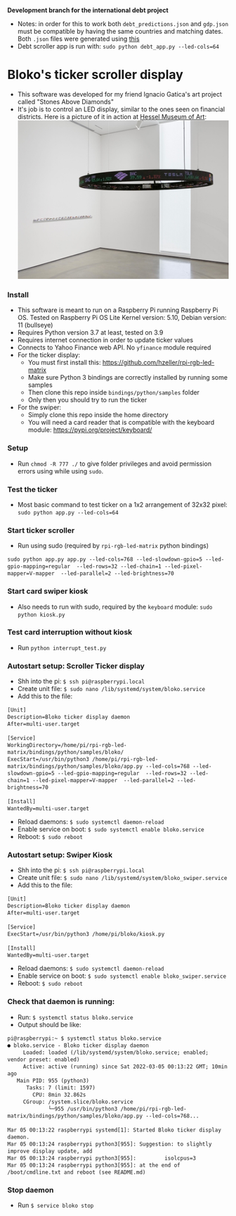 **Development branch for the international debt project**

- Notes: in order for this to work both `debt_predictions.json` and `gdp.json` must be compatible by having the same countries and matching dates. Both `.json` files were generated using [this](https://github.com/a7u7a/blokis-intl-debt)
- Debt scroller app is run with: `sudo python debt_app.py --led-cols=64`


# Bloko's ticker scroller display

- This software was developed for my friend Ignacio Gatica's art project called "Stones Above Diamonds"
- It's job is to control an LED display, similar to the ones seen on financial districts. Here is a picture of it in action at [Hessel Museum of Art](https://ccs.bard.edu/museum):
![Stones Above Diamonds by Ignacio Gatica](expo.jpeg)


### Install
- This software is meant to run on a Raspberry Pi running Raspberry Pi OS. Tested on Raspberry Pi OS Lite Kernel version: 5.10, Debian version: 11 (bullseye)
- Requires Python version 3.7 at least, tested on 3.9
- Requires internet connection in order to update ticker values
- Connects to Yahoo Finance web API. No `yfinance` module required
- For the ticker display: 
  - You must first install this: https://github.com/hzeller/rpi-rgb-led-matrix
  - Make sure Python 3 bindings are correctly installed by running some samples 
  - Then clone this repo inside `bindings/python/samples` folder
  - Only then you should try to run the ticker
- For the swiper:
  - Simply clone this repo inside the home directory
  - You will need a card reader that is compatible with the keyboard module: https://pypi.org/project/keyboard/


### Setup
- Run `chmod -R 777 ./` to give folder privileges and avoid permission errors using while using `sudo`.

### Test the ticker 
- Most basic command to test ticker on a 1x2 arrangement of 32x32 pixel: `sudo python app.py --led-cols=64`

### Start ticker scroller
- Run using sudo (required by `rpi-rgb-led-matrix` python bindings)
```
sudo python app.py app.py --led-cols=768 --led-slowdown-gpio=5 --led-gpio-mapping=regular  --led-rows=32 --led-chain=1 --led-pixel-mapper=V-mapper  --led-parallel=2 --led-brightness=70
```

### Start card swiper kiosk
- Also needs to run with sudo, required by the `keyboard` module: `sudo python kiosk.py`

### Test card interruption without kiosk
- Run `python interrupt_test.py`

### Autostart setup: Scroller Ticker display
- Shh into the pi: `$ ssh pi@raspberrypi.local`
- Create unit file: `$ sudo nano /lib/systemd/system/bloko.service`
- Add this to the file: 
```
[Unit]
Description=Bloko ticker display daemon
After=multi-user.target

[Service]
WorkingDirectory=/home/pi/rpi-rgb-led-matrix/bindings/python/samples/bloko/
ExecStart=/usr/bin/python3 /home/pi/rpi-rgb-led-matrix/bindings/python/samples/bloko/app.py --led-cols=768 --led-slowdown-gpio=5 --led-gpio-mapping=regular  --led-rows=32 --led-chain=1 --led-pixel-mapper=V-mapper  --led-parallel=2 --led-brightness=70

[Install]
WantedBy=multi-user.target
```
- Reload daemons: `$ sudo systemctl daemon-reload`
- Enable service on boot: `$ sudo systemctl enable bloko.service`
- Reboot: `$ sudo reboot`

### Autostart setup: Swiper Kiosk
- Shh into the pi: `$ ssh pi@raspberrypi.local`
- Create unit file: `$ sudo nano /lib/systemd/system/bloko_swiper.service`
- Add this to the file: 
```
[Unit]
Description=Bloko ticker display daemon
After=multi-user.target

[Service]
ExecStart=/usr/bin/python3 /home/pi/bloko/kiosk.py

[Install]
WantedBy=multi-user.target
```
- Reload daemons: `$ sudo systemctl daemon-reload`
- Enable service on boot: `$ sudo systemctl enable bloko_swiper.service`
- Reboot: `$ sudo reboot`


### Check that daemon is running: 
- Run: `$ systemctl status bloko.service`
- Output should be like: 
```
pi@raspberrypi:~ $ systemctl status bloko.service
● bloko.service - Bloko ticker display daemon
     Loaded: loaded (/lib/systemd/system/bloko.service; enabled; vendor preset: enabled)
     Active: active (running) since Sat 2022-03-05 00:13:22 GMT; 10min ago
   Main PID: 955 (python3)
      Tasks: 7 (limit: 1597)
        CPU: 8min 32.862s
     CGroup: /system.slice/bloko.service
             └─955 /usr/bin/python3 /home/pi/rpi-rgb-led-matrix/bindings/python/samples/bloko/app.py --led-cols=768...

Mar 05 00:13:22 raspberrypi systemd[1]: Started Bloko ticker display daemon.
Mar 05 00:13:24 raspberrypi python3[955]: Suggestion: to slightly improve display update, add
Mar 05 00:13:24 raspberrypi python3[955]:         isolcpus=3
Mar 05 00:13:24 raspberrypi python3[955]: at the end of /boot/cmdline.txt and reboot (see README.md)
```
### Stop daemon
- Run `$ service bloko stop`
